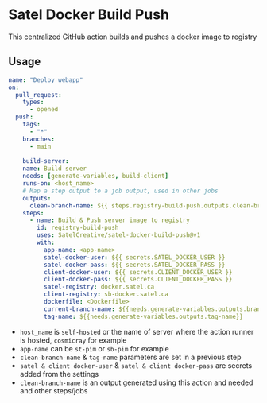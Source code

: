 # Satel Docker Build Push

This centralized GitHub action builds and pushes a docker image to registry 

## Usage 
```yml
name: "Deploy webapp"
on:
  pull_request:
    types:
      - opened
  push:
    tags:
      - "*"
    branches:
      - main  
    
    build-server:
    name: Build server
    needs: [generate-variables, build-client]
    runs-on: <host_name>
    # Map a step output to a job output, used in other jobs
    outputs:
      clean-branch-name: ${{ steps.registry-build-push.outputs.clean-branch-name }}
    steps:    
      - name: Build & Push server image to registry
        id: registry-build-push
        uses: SatelCreative/satel-docker-build-push@v1
        with:
          app-name: <app-name>
          satel-docker-user: ${{ secrets.SATEL_DOCKER_USER }}
          satel-docker-pass: ${{ secrets.SATEL_DOCKER_PASS }}
          client-docker-user: ${{ secrets.CLIENT_DOCKER_USER }}
          client-docker-pass: ${{ secrets.CLIENT_DOCKER_PASS }}
          satel-registry: docker.satel.ca
          client-registry: sb-docker.satel.ca
          dockerfile: <Dockerfile>
          current-branch-name: ${{needs.generate-variables.outputs.branch-name}}
          tag-name: ${{needs.generate-variables.outputs.tag-name}}  
```

 - `host_name` is `self-hosted` or the name of server where the action runner is hosted, `cosmicray` for example
 - `app-name` can be `st-pim` or `sb-pim` for example
 - `clean-branch-name` & `tag-name` parameters are set in a previous step  
 - `satel & client docker-user` & `satel & client docker-pass` are secrets added from the settings
 - `clean-branch-name` is an output generated using this action and needed and other steps/jobs
